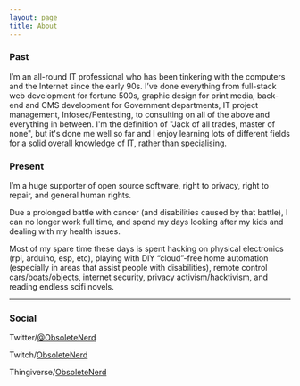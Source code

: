 ```yaml
---
layout: page
title: About
---
```


### Past

I’m an all-round IT professional who has been tinkering with the computers and the Internet since the early 90s. I’ve done everything from full-stack web development for fortune 500s, graphic design for print media, back-end and CMS development for Government departments, IT project management, Infosec/Pentesting, to consulting on all of the above and everything in between. I'm the definition of "Jack of all trades, master of none", but it's done me well so far and I enjoy learning lots of different fields for a solid overall knowledge of IT, rather than specialising.

### Present

I’m a huge supporter of open source software, right to privacy, right to repair, and general human rights.

Due a prolonged battle with cancer (and disabilities caused by that battle), I can no longer work full time, and spend my days looking after my kids and dealing with my health issues.

Most of my spare time these days is spent hacking on physical electronics (rpi, arduino, esp, etc), playing with DIY “cloud”-free home automation (especially in areas that assist people with disabilities), remote control cars/boats/objects, internet security, privacy activism/hacktivism, and reading endless scifi novels.

---

### Social

Twitter/[@ObsoleteNerd](https://twitter.com/obsoletenerd)

Twitch/[ObsoleteNerd](http://twitch.tv/obsoletenerd)

Thingiverse/[ObsoleteNerd](https://www.thingiverse.com/ObsoleteNerd)
